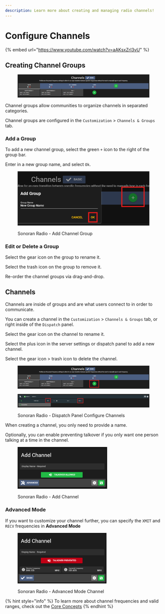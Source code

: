 ```yaml
---
description: Learn more about creating and managing radio channels!
---
```


# Configure Channels

{% embed url="https://www.youtube.com/watch?v=aAKsxZrI3vU" %}

## Creating Channel Groups

<figure><img src="../../../.gitbook/assets/image (1) (1) (1).png" alt=""><figcaption></figcaption></figure>

Channel groups allow communities to organize channels in separated categories.

Channel groups are configured in the `Customization` > `Channels & Groups` tab.

### Add a Group

To add a new channel group, select the green `+` icon to the right of the group bar.

Enter in a new group name, and select `Ok`.

<figure><img src="../../../.gitbook/assets/image (2) (1) (1).png" alt=""><figcaption><p>Sonoran Radio - Add Channel Group</p></figcaption></figure>

### Edit or Delete a Group

Select the gear icon on the group to rename it.

Select the trash icon on the group to remove it.

Re-order the channel groups via drag-and-drop.

## Channels

Channels are inside of groups and are what users connect to in order to communicate.

You can create a channel in the `Customization` > `Channels & Groups` tab, or right inside of the `Dispatch` panel.



Select the gear icon on the channel to rename it.

Select the plus icon in the server settings or dispatch panel to add a new channel.

Select the gear icon > trash icon to delete the channel.

<figure><img src="../../../.gitbook/assets/image (3) (1) (1).png" alt=""><figcaption></figcaption></figure>

<figure><img src="../../../.gitbook/assets/image (23).png" alt=""><figcaption><p>Sonoran Radio - Dispatch Panel Configure Channels</p></figcaption></figure>

When creating a channel, you only need to provide a name.

Optionally, you can enable preventing talkover if you only want one person talking at a time in the channel.

<figure><img src="../../../.gitbook/assets/image (24).png" alt="" width="288"><figcaption><p>Sonoran Radio - Add Channel</p></figcaption></figure>

### Advanced Mode

If you want to customize your channel further, you can specify the `XMIT` and `RECV` frequencies in **Advanced Mode**

<figure><img src="../../../.gitbook/assets/image (25).png" alt="" width="286"><figcaption><p>Sonoran Radio - Advanced Mode Channel</p></figcaption></figure>

{% hint style="info" %}
To learn more about channel frequencies and valid ranges, check out the [Core Concepts](../../../ts3-legacy/tutorials/getting-started/core-concepts.md)
{% endhint %}
